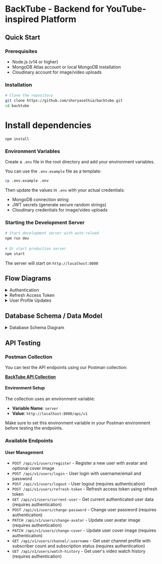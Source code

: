 # BackTube - Backend for YouTube-inspired Platform

## Quick Start

### Prerequisites
- Node.js (v14 or higher)
- MongoDB Atlas account or local MongoDB installation
- Cloudinary account for image/video uploads

### Installation
```bash
# Clone the repository
git clone https://github.com/shoryasethia/backtube.git
cd backtube
```
# Install dependencies
```
npm install
```
### Environment Variables
Create a `.env` file in the root directory and add your environment variables. 

You can use the `.env.example` file as a template:
```bash
cp .env.example .env
```

Then update the values in `.env` with your actual credentials:
- MongoDB connection string
- JWT secrets (generate secure random strings)
- Cloudinary credentials for image/video uploads

### Starting the Development Server
```bash
# Start development server with auto-reload
npm run dev

# Or start production server
npm start
```

The server will start on `http://localhost:8000`

## Flow Diagrams

<details>
<summary>Authentication</summary>

```mermaid
flowchart TD
    A[User Starts] --> B{Action?}
    
    %% Registration Flow
    B -->|Register| C[POST /api/v1/users/register]
    C --> D[Validate Required Fields]
    D --> E{Valid Data?}
    E -->|No| F[Return 400 Error]
    E -->|Yes| G[Check User Exists]
    G --> H{User Exists?}
    H -->|Yes| I[Return 409 Conflict]
    H -->|No| J[Upload Avatar to Cloudinary]
    J --> K{Avatar Upload Success?}
    K -->|No| L[Return 400 Error]
    K -->|Yes| M[Create User in DB]
    M --> N[Return User Data<br/>No Tokens Yet]
    
    %% Login Flow
    B -->|Login| O[POST /api/v1/users/login]
    O --> P[Extract username/email + password]
    P --> Q{Required Fields Present?}
    Q -->|No| R[Return 400 Error]
    Q -->|Yes| S[Find User in DB]
    S --> T{User Found?}
    T -->|No| U[Return 404 Error]
    T -->|Yes| V[Verify Password]
    V --> W{Password Valid?}
    W -->|No| X[Return 401 Error]
    W -->|Yes| Y[Generate Access Token<br/>expires: 1d]
    Y --> Z[Generate Refresh Token<br/>expires: 10d]
    Z --> AA[Save Refresh Token to DB]
    AA --> BB[Set HTTP-Only Cookies<br/>accessToken + refreshToken]
    BB --> CC[Return Success Response<br/>+ User Data + Tokens]
    
    %% Protected Route Access
    B -->|Access Protected Route| DD[Any Protected Endpoint]
    DD --> EE[Auth Middleware: verifyJWT]
    EE --> FF{Access Token in Cookie?}
    FF -->|No| GG{Token in Authorization Header?}
    GG -->|No| HH[Return 401 Unauthorized]
    GG -->|Yes| II[Extract Bearer Token]
    FF -->|Yes| JJ[Extract Cookie Token]
    II --> KK[Verify JWT Signature]
    JJ --> KK
    KK --> LL{Token Valid & Not Expired?}
    LL -->|No| MM[Return 401 Invalid Token]
    LL -->|Yes| NN[Decode User ID from Token]
    NN --> OO[Find User in DB]
    OO --> PP{User Found?}
    PP -->|No| QQ[Return 401 Invalid Token]
    PP -->|Yes| RR[Add User to req.user]
    RR --> SS[Continue to Protected Route]
    
    %% Logout Flow
    B -->|Logout| TT[POST /api/v1/users/logout]
    TT --> UU[Auth Middleware: verifyJWT]
    UU --> VV{Authentication Success?}
    VV -->|No| WW[Return 401 Unauthorized]
    VV -->|Yes| XX[Remove Refresh Token from DB<br/>$unset: refreshToken]
    XX --> YY[Clear accessToken Cookie]
    YY --> ZZ[Clear refreshToken Cookie]
    ZZ --> AAA[Return Success Response]
    
    %% Token Expiry Scenarios
    KK --> BBB{Token Expired?}
    BBB -->|Yes| CCC[JWT Library Throws<br/>TokenExpiredError]
    CCC --> DDD[Return 401 jwt expired]
    BBB -->|No| LL
    
    %% Styling
    classDef errorBox fill:#ffebee,stroke:#f44336,color:#000
    classDef successBox fill:#e8f5e8,stroke:#4caf50,color:#000
    classDef processBox fill:#e3f2fd,stroke:#2196f3,color:#000
    classDef decisionBox fill:#fff3e0,stroke:#ff9800,color:#000
    
    class F,I,L,R,U,X,HH,MM,QQ,WW,DDD errorBox
    class N,CC,SS,AAA successBox
    class C,D,G,J,M,O,P,S,V,Y,Z,AA,BB,DD,EE,II,JJ,KK,NN,OO,RR,TT,UU,XX,YY,ZZ processBox
    class B,E,H,K,Q,T,W,FF,GG,LL,PP,VV,BBB decisionBox
```

</details>

<details>
<summary>Refresh Access Token</summary>

```mermaid
flowchart TD
    A[Client Request] --> B[POST /api/v1/users/refresh-token]
    B --> C[Extract Refresh Token]
    C --> D{Token Source?}
    
    %% Token extraction
    D -->|From Cookie| E[req.cookies.refreshToken]
    D -->|From Body| F[req.body.refreshToken]
    E --> G[incomingRefreshToken]
    F --> G
    
    %% Validation
    G --> H{Token Present?}
    H -->|No| I[Return 401<br/>Unauthorized request]
    H -->|Yes| J[Verify JWT Signature]
    
    %% JWT Verification
    J --> K{Valid JWT?}
    K -->|No| L[JWT Error<br/>Invalid/Malformed]
    K -->|Yes| M[Decode Token Payload]
    
    %% User Validation
    M --> N[Extract User ID<br/>from decoded token]
    N --> O[Find User in Database<br/>User.findById]
    O --> P{User Exists?}
    P -->|No| Q[Return 401<br/>Invalid Refresh token]
    P -->|Yes| R[Compare Tokens]
    
    %% Token Comparison
    R --> S{incomingRefreshToken === user.refreshToken?}
    S -->|No| T[Return 401<br/>Token expired or used]
    S -->|Yes| U[Generate New Tokens]
    
    %% Token Generation
    U --> V[generateAccessAndRefreshTokens<br/>user._id]
    V --> W[Create New Access Token<br/>expires: 1d]
    W --> X[Create New Refresh Token<br/>expires: 10d]
    X --> Y[Save New Refresh Token<br/>to Database]
    
    %% Response
    Y --> Z[Set Cookie Options<br/>httpOnly: true, secure: true]
    Z --> AA[Set accessToken Cookie]
    AA --> BB[Set refreshToken Cookie]
    BB --> CC[Return Response<br/>200 + New Tokens]
    
    %% Error Handling
    J --> DD{JWT Error Type?}
    DD -->|TokenExpiredError| EE[Return 401<br/>jwt expired]
    DD -->|JsonWebTokenError| FF[Return 401<br/>Invalid token]
    DD -->|Other Error| GG[Return 401<br/>Error message]
    
    L --> HH[Return 401<br/>Invalid refresh token]
    EE --> HH
    FF --> HH
    GG --> HH
    
    %% Styling
    classDef errorBox fill:#ffebee,stroke:#f44336,color:#000
    classDef successBox fill:#e8f5e8,stroke:#4caf50,color:#000
    classDef processBox fill:#e3f2fd,stroke:#2196f3,color:#000
    classDef decisionBox fill:#fff3e0,stroke:#ff9800,color:#000
    classDef tokenBox fill:#f3e5f5,stroke:#9c27b0,color:#000
    
    class I,Q,T,EE,FF,GG,HH,L errorBox
    class CC successBox
    class B,C,E,F,G,J,M,N,O,R,U,V,W,X,Y,Z,AA,BB processBox
    class D,H,K,P,S,DD decisionBox
    class incomingRefreshToken,accessToken,refreshToken tokenBox
```

</details>

<details>
<summary>User Profile Updates</summary>

```mermaid
flowchart TD
    A[User Profile Update Request] --> B{Update Type?}
    
    %% Change Password Flow
    B -->|Change Password| C[POST /api/v1/users/change-password]
    C --> D[Auth Middleware: verifyJWT]
    D --> E{Authenticated?}
    E -->|No| F[Return 401 Unauthorized]
    E -->|Yes| G[Extract Form Data<br/>upload.none middleware]
    G --> H[Get oldPassword, newPassword,<br/>confirmNewPassword from req.body]
    H --> I{newPassword === confirmNewPassword?}
    I -->|No| J[Return 400<br/>Passwords do not match]
    I -->|Yes| K[Find User in DB<br/>req.user._id]
    K --> L[Verify Old Password<br/>user.isPasswordCorrect]
    L --> M{Old Password Valid?}
    M -->|No| N[Return 400<br/>Invalid old password]
    M -->|Yes| O[Update Password<br/>user.password = newPassword]
    O --> P[Save User<br/>validateBeforeSave: false]
    P --> Q[Return 200<br/>Password updated successfully]
    
    %% Get Current User Flow
    B -->|Get Current User| R[GET /api/v1/users/current-user]
    R --> S[Auth Middleware: verifyJWT]
    S --> T{Authenticated?}
    T -->|No| U[Return 401 Unauthorized]
    T -->|Yes| V{req.user exists?}
    V -->|No| W[Return 401<br/>User not found]
    V -->|Yes| X[Return 200<br/>Current user data]
    
    %% Update Avatar Flow
    B -->|Update Avatar| Y[POST /api/v1/users/change-avatar]
    Y --> Z[Auth Middleware: verifyJWT]
    Z --> AA{Authenticated?}
    AA -->|No| BB[Return 401 Unauthorized]
    AA -->|Yes| CC[Single Upload Middleware<br/>uploadSingleAvatar]
    CC --> DD[Get File Path<br/>req.file.path]
    DD --> EE{Avatar File Present?}
    EE -->|No| FF[Return 400<br/>Avatar file missing]
    EE -->|Yes| GG[Upload to Cloudinary<br/>uploadOnCloudinary]
    GG --> HH{Upload Success?}
    HH -->|No| II[Return 400<br/>Upload failed]
    HH -->|Yes| JJ[Get Current User<br/>& Old Avatar URL]
    JJ --> KK[Update User Avatar<br/>in Database]
    KK --> LL{Old Avatar URL exists?}
    LL -->|No| MM[Return Success Response<br/>deletionStatus: null]
    LL -->|Yes| NN[Try Delete Old Avatar<br/>deleteFromCloudinary]
    NN --> OO{Deletion Success?}
    OO -->|Yes| PP[Return Success Response<br/>deletionStatus: success]
    OO -->|No| QQ[Return Success Response<br/>deletionStatus: error message]
    
    %% Update Cover Image Flow
    B -->|Update Cover Image| RR[POST /api/v1/users/change-cover-image]
    RR --> SS[Auth Middleware: verifyJWT]
    SS --> TT{Authenticated?}
    TT -->|No| UU[Return 401 Unauthorized]
    TT -->|Yes| VV[Single Upload Middleware<br/>uploadSingleCoverImage]
    VV --> WW[Get File Path<br/>req.file.path]
    WW --> XX{Cover Image File Present?}
    XX -->|No| YY[Return 400<br/>Cover image file missing]
    XX -->|Yes| ZZ[Upload to Cloudinary<br/>uploadOnCloudinary]
    ZZ --> AAA{Upload Success?}
    AAA -->|No| BBB[Return 400<br/>Upload failed]
    AAA -->|Yes| CCC[Get Current User<br/>& Old Cover Image URL]
    CCC --> DDD[Update User Cover Image<br/>in Database]
    DDD --> EEE{Old Cover Image URL exists?}
    EEE -->|No| FFF[Return Success Response<br/>deletionStatus: null]
    EEE -->|Yes| GGG[Try Delete Old Cover Image<br/>deleteFromCloudinary]
    GGG --> HHH{Deletion Success?}
    HHH -->|Yes| III[Return Success Response<br/>deletionStatus: success]
    HHH -->|No| JJJ[Return Success Response<br/>deletionStatus: error message]
    
    %% Styling
    classDef errorBox fill:#ffebee,stroke:#f44336,color:#000
    classDef successBox fill:#e8f5e8,stroke:#4caf50,color:#000
    classDef processBox fill:#e3f2fd,stroke:#2196f3,color:#000
    classDef decisionBox fill:#fff3e0,stroke:#ff9800,color:#000
    classDef uploadBox fill:#f3e5f5,stroke:#9c27b0,color:#000
    classDef authBox fill:#e1f5fe,stroke:#00acc1,color:#000
    
    class F,J,N,U,W,BB,FF,II,UU,YY,BBB errorBox
    class Q,X,MM,PP,QQ,FFF,III,JJJ successBox
    class C,D,G,H,K,L,O,P,R,S,Y,Z,CC,DD,GG,JJ,KK,RR,SS,VV,WW,ZZ,CCC,DDD processBox
    class B,E,I,M,T,V,AA,EE,HH,LL,NN,OO,TT,XX,AAA,EEE,GGG,HHH decisionBox
    class GG,ZZ,NN,GGG uploadBox
    class D,S,Z,SS authBox
```

</details>

## Database Schema / Data Model

<details>
<summary>Database Schema Diagram</summary>

![Data Model](src/data-model/data-model.png)

</details>

## API Testing

### Postman Collection
You can test the API endpoints using our Postman collection:

**[BackTube API Collection](https://shoryasethia.postman.co/workspace/Shorya-Sethia's-Workspace~2988e049-8a94-4224-8f3b-baf9295c8093/collection/45179578-ef61529f-1127-4054-95bd-6102984a03d8?action=share&creator=45179578&active-environment=45179578-1756074b-0697-45b4-acd1-03fd72d67ace)**

#### Environment Setup
The collection uses an environment variable:
- **Variable Name**: `server`
- **Value**: `http://localhost:8000/api/v1`

Make sure to set this environment variable in your Postman environment before testing the endpoints.


### Available Endpoints

#### User Management
- `POST /api/v1/users/register` - Register a new user with avatar and optional cover image
- `POST /api/v1/users/login` - User login with username/email and password
- `POST /api/v1/users/logout` - User logout (requires authentication)
- `POST /api/v1/users/refresh-token` - Refresh access token using refresh token
- `GET /api/v1/users/current-user` - Get current authenticated user data (requires authentication)
- `POST /api/v1/users/change-password` - Change user password (requires authentication)
- `PATCH /api/v1/users/change-avatar` - Update user avatar image (requires authentication)
- `PATCH /api/v1/users/change-cover` - Update user cover image (requires authentication)
- `GET /api/v1/users/channel/:username` - Get user channel profile with subscriber count and subscription status (requires authentication)
- `GET /api/v1/users/watch-history` - Get user's video watch history (requires authentication)